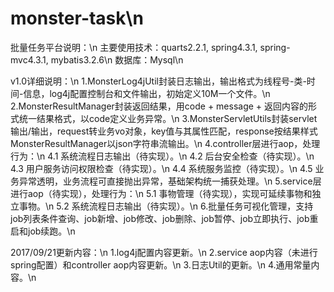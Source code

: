 # monster-task\n
批量任务平台说明：\n
主要使用技术：quarts2.2.1, spring4.3.1, spring-mvc4.3.1, mybatis3.2.6\n
数据库：Mysql\n

v1.0详细说明：\n
1.MonsterLog4jUtil封装日志输出，输出格式为线程号-类-时间-信息，log4j配置控制台和文件输出，初始定义10M一个文件。\n
2.MonsterResultManager封装返回结果，用code + message + 返回内容的形式统一结果格式，以code定义业务异常。\n
3.MonsterServletUtils封装servlet输出/输出，request转业务vo对象，key值与其属性匹配，response按结果样式MonsterResultManager以json字符串流输出。\n
4.controller层进行aop，处理行为：\n
    4.1 系统流程日志输出（待实现）。\n
    4.2 后台安全检查（待实现）。\n
    4.3 用户服务访问权限检查（待实现）。\n
    4.4 系统服务监控（待实现）。\n
    4.5 业务异常透明，业务流程可直接抛出异常，基础架构统一捕获处理。\n
5.service层进行aop（待实现），处理行为：\n
    5.1 事物管理（待实现），实现可延续事物和独立事物。\n
    5.2 系统流程日志输出（待实现）。\n
6.批量任务可视化管理，支持job列表条件查询、job新增、job修改、job删除、job暂停、job立即执行、job重启和job续跑。\n

2017/09/21更新内容：\n
1.log4j配置内容更新。\n
2.service aop内容（未进行spring配置）和controller aop内容更新。\n
3.日志Util的更新。\n
4.通用常量内容。\n
